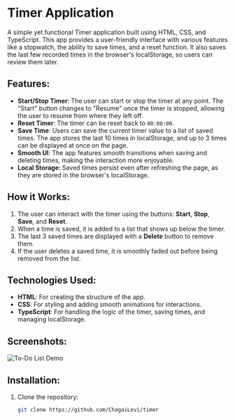 # Timer Application

A simple yet functional Timer application built using HTML, CSS, and TypeScript. This app provides a user-friendly interface with various features like a stopwatch, the ability to save times, and a reset function. It also saves the last few recorded times in the browser's localStorage, so users can review them later.

## Features:
- **Start/Stop Timer**: The user can start or stop the timer at any point. The "Start" button changes to "Resume" once the timer is stopped, allowing the user to resume from where they left off.
- **Reset Timer**: The timer can be reset back to `00:00:00`.
- **Save Time**: Users can save the current timer value to a list of saved times. The app stores the last 10 times in localStorage, and up to 3 times can be displayed at once on the page.
- **Smooth UI**: The app features smooth transitions when saving and deleting times, making the interaction more enjoyable.
- **Local Storage**: Saved times persist even after refreshing the page, as they are stored in the browser's localStorage.

## How it Works:
1. The user can interact with the timer using the buttons: **Start**, **Stop**, **Save**, and **Reset**.
2. When a time is saved, it is added to a list that shows up below the timer.
3. The last 3 saved times are displayed with a **Delete** button to remove them.
4. If the user deletes a saved time, it is smoothly faded out before being removed from the list.

## Technologies Used:
- **HTML**: For creating the structure of the app.
- **CSS**: For styling and adding smooth animations for interactions.
- **TypeScript**: For handling the logic of the timer, saving times, and managing localStorage.

## Screenshots:
![To-Do List Demo](https://[github.com/yourusername/your-repository/raw/main/Preview.png](https://github.com/ChagaiLevi/Timer/blob/main/Preview.png))

## Installation:
1. Clone the repository:
   ```bash
   git clone https://github.com/ChagaiLevi/timer
